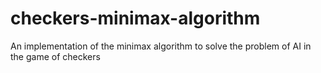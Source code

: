 checkers-minimax-algorithm
==========================

An implementation of the minimax algorithm to solve the problem of AI in the game of checkers
